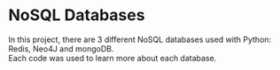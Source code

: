 # NoSQL Databases  
In this project, there are 3 different NoSQL databases used with Python: Redis, Neo4J and mongoDB.  
Each code was used to learn more about each database.  
